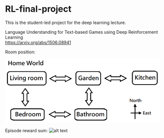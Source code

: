 # RL-final-project

This is the student-led project for the deep learning lecture.  

Language Understanding for Text-based Games using Deep Reinforcement Learning  
https://arxiv.org/abs/1506.08941


Room position:  

![alt text](https://github.com/DenpaBoy/RL-final-project/blob/Stable-success-v1/images/Home%20world.png)


Episode reward sum:
![alt text](https://github.com/DenpaBoy/RL-final-project/blob/Stable-success-v1/images/Agent%20reward%20sum.png)
